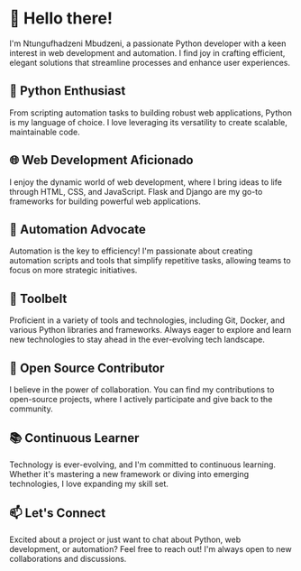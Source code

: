 # 👋 Hello there!

I'm Ntungufhadzeni Mbudzeni, a passionate Python developer with a keen interest in web development and automation. I find joy in crafting efficient, elegant solutions that streamline processes and enhance user experiences.

## 🐍 Python Enthusiast

From scripting automation tasks to building robust web applications, Python is my language of choice. I love leveraging its versatility to create scalable, maintainable code.

## 🌐 Web Development Aficionado

I enjoy the dynamic world of web development, where I bring ideas to life through HTML, CSS, and JavaScript. Flask and Django are my go-to frameworks for building powerful web applications.

## 🤖 Automation Advocate

Automation is the key to efficiency! I'm passionate about creating automation scripts and tools that simplify repetitive tasks, allowing teams to focus on more strategic initiatives.

## 🔧 Toolbelt

Proficient in a variety of tools and technologies, including Git, Docker, and various Python libraries and frameworks. Always eager to explore and learn new technologies to stay ahead in the ever-evolving tech landscape.

## 🚀 Open Source Contributor

I believe in the power of collaboration. You can find my contributions to open-source projects, where I actively participate and give back to the community.

## 📚 Continuous Learner

Technology is ever-evolving, and I'm committed to continuous learning. Whether it's mastering a new framework or diving into emerging technologies, I love expanding my skill set.

## 📫 Let's Connect

Excited about a project or just want to chat about Python, web development, or automation? Feel free to reach out! I'm always open to new collaborations and discussions.

